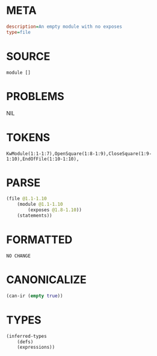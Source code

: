 # META
~~~ini
description=An empty module with no exposes
type=file
~~~
# SOURCE
~~~roc
module []
~~~
# PROBLEMS
NIL
# TOKENS
~~~zig
KwModule(1:1-1:7),OpenSquare(1:8-1:9),CloseSquare(1:9-1:10),EndOfFile(1:10-1:10),
~~~
# PARSE
~~~clojure
(file @1.1-1.10
	(module @1.1-1.10
		(exposes @1.8-1.10))
	(statements))
~~~
# FORMATTED
~~~roc
NO CHANGE
~~~
# CANONICALIZE
~~~clojure
(can-ir (empty true))
~~~
# TYPES
~~~clojure
(inferred-types
	(defs)
	(expressions))
~~~
